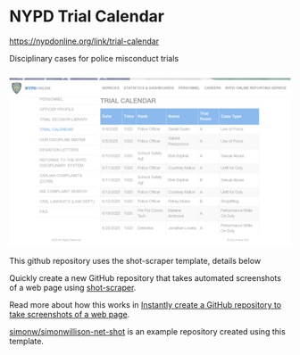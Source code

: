 # NYPD Trial Calendar
https://nypdonline.org/link/trial-calendar

Disciplinary cases for police misconduct trials 

![screenshot](shot.png)

This github repository uses the shot-scraper template, details below

Quickly create a new GitHub repository that takes automated screenshots of a web page using [shot-scraper](https://github.com/simonw/shot-scraper).

Read more about how this works in [Instantly create a GitHub repository to take screenshots of a web page](https://simonwillison.net/2022/Mar/14/shot-scraper-template/).

[simonw/simonwillison-net-shot](https://github.com/simonw/simonwillison-net-shot) is an example repository created using this template.

